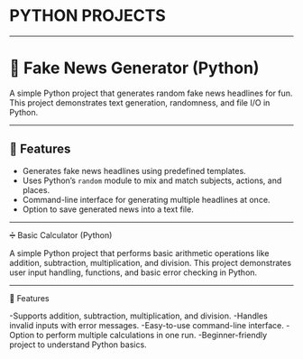 # PYTHON PROJECTS
---

# 📰 Fake News Generator (Python)

A simple Python project that generates random fake news headlines for fun.  
This project demonstrates text generation, randomness, and file I/O in Python.

-----

## 📌 Features
- Generates fake news headlines using predefined templates.
- Uses Python’s `random` module to mix and match subjects, actions, and places.
- Command-line interface for generating multiple headlines at once.
- Option to save generated news into a text file.

---

➗ Basic Calculator (Python)

A simple Python project that performs basic arithmetic operations like addition, subtraction, multiplication, and division.
This project demonstrates user input handling, functions, and basic error checking in Python.

---

📌 Features

-Supports addition, subtraction, multiplication, and division.
-Handles invalid inputs with error messages.
-Easy-to-use command-line interface.
-Option to perform multiple calculations in one run.
-Beginner-friendly project to understand Python basics.


